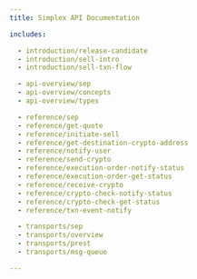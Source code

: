 ```yaml
---
title: Simplex API Documentation

includes:

  - introduction/release-candidate
  - introduction/sell-intro
  - introduction/sell-txn-flow

  - api-overview/sep
  - api-overview/concepts
  - api-overview/types

  - reference/sep
  - reference/get-quote
  - reference/initiate-sell
  - reference/get-destination-crypto-address
  - reference/notify-user
  - reference/send-crypto
  - reference/execution-order-notify-status
  - reference/execution-order-get-status
  - reference/receive-crypto
  - reference/crypto-check-notify-status
  - reference/crypto-check-get-status
  - reference/txn-event-notify

  - transports/sep
  - transports/overview
  - transports/prest
  - transports/msg-queue

---
```

